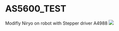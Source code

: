 # AS5600_TEST
Modifly Niryo on robot with Stepper driver A4988
![](https://camo.githubusercontent.com/7daf86d8e671834647e6f3fab527117ef0b283bd8f70449d7a91319604f33f16/68747470733a2f2f6e6972796f2e636f6d2f77702d636f6e74656e742f75706c6f6164732f323031382f30392f6e6972796f5f6f6e655f776974685f67726970706572312e6a7067)
